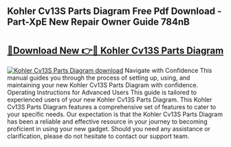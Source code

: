## Kohler Cv13S Parts Diagram Free Pdf Download - Part-XpE New Repair Owner Guide 784nB

# <h2><a href="http://dfkwfhz.blite.top/?on=Kohler+Cv13S+Parts+Diagram">🔗Download New 👉🔴 Kohler Cv13S Parts Diagram</a></h2>

[![Kohler Cv13S Parts Diagram download](https://i.imgur.com/lujVjoI.png)](http://dfkwfhz.blite.top/?on=Kohler+Cv13S+Parts+Diagram)
Navigate with Confidence This manual guides you through the process of setting up, using, and maintaining your new Kohler Cv13S Parts Diagram with confidence. Operating Instructions for Advanced Users This guide is tailored to experienced users of your new Kohler Cv13S Parts Diagram. This Kohler Cv13S Parts Diagram features a comprehensive set of features to cater to your specific needs. Our expectation is that the Kohler Cv13S Parts Diagram has been a reliable and effective resource in your journey to becoming proficient in using your new gadget. Should you need any assistance or clarification, please do not hesitate to contact our support team.
